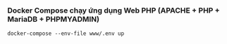 ### Docker Compose chạy ứng dụng Web PHP (APACHE + PHP + MariaDB + PHPMYADMIN)
```
docker-compose --env-file www/.env up
```